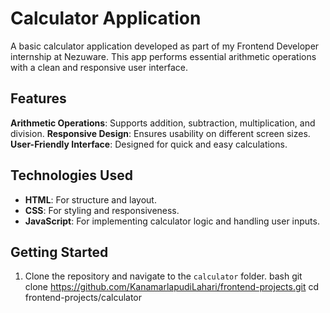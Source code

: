 # Calculator Application

A basic calculator application developed as part of my Frontend Developer internship at Nezuware. This app performs essential arithmetic operations with a clean and responsive user interface.

## Features
 **Arithmetic Operations**: Supports addition, subtraction, multiplication, and division.
**Responsive Design**: Ensures usability on different screen sizes.
**User-Friendly Interface**: Designed for quick and easy calculations.

## Technologies Used
- **HTML**: For structure and layout.
- **CSS**: For styling and responsiveness.
- **JavaScript**: For implementing calculator logic and handling user inputs.

## Getting Started
1. Clone the repository and navigate to the `calculator` folder.
   bash
   git clone https://github.com/KanamarlapudiLahari/frontend-projects.git
   cd frontend-projects/calculator
